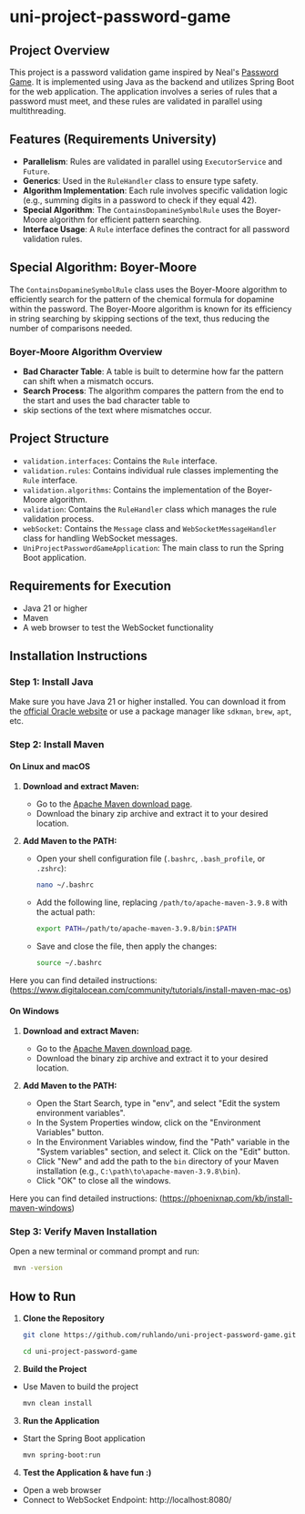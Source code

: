 # uni-project-password-game

## Project Overview

This project is a password validation game inspired by Neal's [Password Game](https://neal.fun/password-game/). It is 
implemented using Java as the backend and utilizes Spring Boot for the web application. The application involves a series 
of rules that a password must meet, and these rules are validated in parallel using multithreading.

## Features (Requirements University)

- **Parallelism**: Rules are validated in parallel using `ExecutorService` and `Future`.
- **Generics**: Used in the `RuleHandler` class to ensure type safety.
- **Algorithm Implementation**: Each rule involves specific validation logic (e.g., summing digits in a password to check if they equal 42).
- **Special Algorithm**: The `ContainsDopamineSymbolRule` uses the Boyer-Moore algorithm for efficient pattern searching.
- **Interface Usage**: A `Rule` interface defines the contract for all password validation rules.

## Special Algorithm: Boyer-Moore

The `ContainsDopamineSymbolRule` class uses the Boyer-Moore algorithm to efficiently search for the pattern of
the chemical formula for dopamine within the password. The Boyer-Moore algorithm is known for its efficiency in string
searching by skipping sections of the text, thus reducing the number of comparisons needed.

### Boyer-Moore Algorithm Overview

- **Bad Character Table**: A table is built to determine how far the pattern can shift when a mismatch occurs.
- **Search Process**: The algorithm compares the pattern from the end to the start and uses the bad character table to
- skip sections of the text where mismatches occur.

## Project Structure

- `validation.interfaces`: Contains the `Rule` interface.
- `validation.rules`: Contains individual rule classes implementing the `Rule` interface.
- `validation.algorithms`: Contains the implementation of the Boyer-Moore algorithm.
- `validation`: Contains the `RuleHandler` class which manages the rule validation process.
- `webSocket`: Contains the `Message` class and `WebSocketMessageHandler` class for handling WebSocket messages.
- `UniProjectPasswordGameApplication`: The main class to run the Spring Boot application.

## Requirements for Execution

- Java 21 or higher
- Maven
- A web browser to test the WebSocket functionality

## Installation Instructions

### Step 1: Install Java

Make sure you have Java 21 or higher installed. You can download it from the [official Oracle website](https://www.oracle.com/java/technologies/downloads/) 
or use a package manager like `sdkman`, `brew`, `apt`, etc.

### Step 2: Install Maven

#### On Linux and macOS

1. **Download and extract Maven:**
   - Go to the [Apache Maven download page](https://maven.apache.org/download.cgi).
   - Download the binary zip archive and extract it to your desired location.

2. **Add Maven to the PATH:**
   - Open your shell configuration file (`.bashrc`, `.bash_profile`, or `.zshrc`):
     ```bash
     nano ~/.bashrc
     ```
   - Add the following line, replacing `/path/to/apache-maven-3.9.8` with the actual path:
     ```bash
     export PATH=/path/to/apache-maven-3.9.8/bin:$PATH
     ```
   - Save and close the file, then apply the changes:
     ```bash
     source ~/.bashrc
     ```
Here you can find detailed instructions: (https://www.digitalocean.com/community/tutorials/install-maven-mac-os)

#### On Windows

1. **Download and extract Maven:**
   - Go to the [Apache Maven download page](https://maven.apache.org/download.cgi).
   - Download the binary zip archive and extract it to your desired location.

2. **Add Maven to the PATH:**
   - Open the Start Search, type in "env", and select "Edit the system environment variables".
   - In the System Properties window, click on the "Environment Variables" button.
   - In the Environment Variables window, find the "Path" variable in the "System variables" section, and select it. Click on the "Edit" button.
   - Click "New" and add the path to the `bin` directory of your Maven installation (e.g., `C:\path\to\apache-maven-3.9.8\bin`).
   - Click "OK" to close all the windows.

Here you can find detailed instructions: (https://phoenixnap.com/kb/install-maven-windows)

### Step 3: Verify Maven Installation

Open a new terminal or command prompt and run:
   ```bash
    mvn -version
   ```

## How to Run

1. **Clone the Repository**

   ```bash
   git clone https://github.com/ruhlando/uni-project-password-game.git
   ```
   ```bash
   cd uni-project-password-game
   ```

2. **Build the Project**
- Use Maven to build the project
   ```bash
   mvn clean install
   ```
   
3. **Run the Application**
- Start the Spring Boot application
   ```bash
   mvn spring-boot:run

4. **Test the Application & have fun :)**
 - Open a web browser
 - Connect to WebSocket Endpoint: http://localhost:8080/

  

   